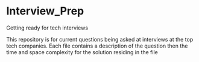 # Interview_Prep
Getting ready for tech interviews

This repository is for current questions being asked at interviews at the top tech companies.
Each file contains a description of the question then the time and space complexity 
for the solution residing in the file
